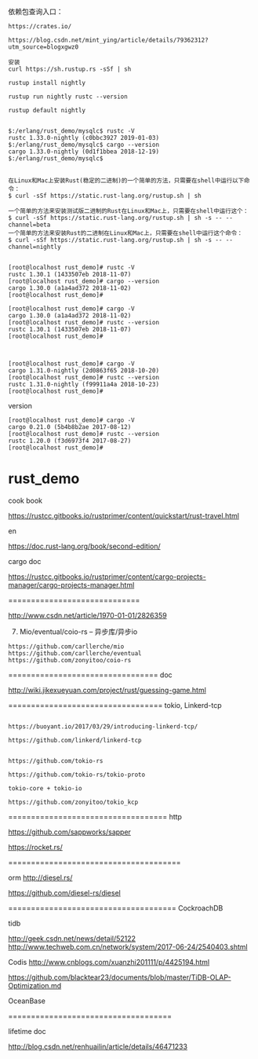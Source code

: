 
依赖包查询入口： 
```
https://crates.io/
```

```
https://blog.csdn.net/mint_ying/article/details/79362312?utm_source=blogxgwz0

安装
curl https://sh.rustup.rs -sSf | sh

rustup install nightly

rustup run nightly rustc --version

rustup default nightly


$:/erlang/rust_demo/mysqlc$ rustc -V
rustc 1.33.0-nightly (c0bbc3927 2019-01-03)
$:/erlang/rust_demo/mysqlc$ cargo --version
cargo 1.33.0-nightly (0d1f1bbea 2018-12-19)
$:/erlang/rust_demo/mysqlc$ 

```



```

在Linux和Mac上安装Rust(稳定的二进制)的一个简单的方法，只需要在shell中运行以下命令：
$ curl -sSf https://static.rust-lang.org/rustup.sh | sh

一个简单的方法来安装测试版二进制的Rust在Linux和Mac上，只需要在shell中运行这个：
$ curl -sSf https://static.rust-lang.org/rustup.sh | sh -s -- --channel=beta
一个简单的方法来安装Rust的二进制在Linux和Mac上，只需要在shell中运行这个命令：
$ curl -sSf https://static.rust-lang.org/rustup.sh | sh -s -- --channel=nightly

```

```

[root@localhost rust_demo]# rustc -V
rustc 1.30.1 (1433507eb 2018-11-07)
[root@localhost rust_demo]# cargo --version
cargo 1.30.0 (a1a4ad372 2018-11-02)
[root@localhost rust_demo]#
```


```
[root@localhost rust_demo]# cargo -V
cargo 1.30.0 (a1a4ad372 2018-11-02)
[root@localhost rust_demo]# rustc --version
rustc 1.30.1 (1433507eb 2018-11-07)
[root@localhost rust_demo]#


```



```

[root@localhost rust_demo]# cargo -V
cargo 1.31.0-nightly (2d0863f65 2018-10-20)
[root@localhost rust_demo]# rustc --version
rustc 1.31.0-nightly (f99911a4a 2018-10-23)
[root@localhost rust_demo]# 

```


version

```
[root@localhost rust_demo]# cargo -V
cargo 0.21.0 (5b4b8b2ae 2017-08-12)
[root@localhost rust_demo]# rustc --version
rustc 1.20.0 (f3d6973f4 2017-08-27)
[root@localhost rust_demo]# 
```

# rust_demo


cook book

https://rustcc.gitbooks.io/rustprimer/content/quickstart/rust-travel.html

en 

https://doc.rust-lang.org/book/second-edition/



cargo doc 

https://rustcc.gitbooks.io/rustprimer/content/cargo-projects-manager/cargo-projects-manager.html

=============================

http://www.csdn.net/article/1970-01-01/2826359

7. Mio/eventual/coio-rs – 异步库/异步io

```
https://github.com/carllerche/mio
https://github.com/carllerche/eventual
https://github.com/zonyitoo/coio-rs
```


=================================
doc 

http://wiki.jikexueyuan.com/project/rust/guessing-game.html



==================================
tokio, Linkerd-tcp
```

https://buoyant.io/2017/03/29/introducing-linkerd-tcp/

https://github.com/linkerd/linkerd-tcp


https://github.com/tokio-rs

https://github.com/tokio-rs/tokio-proto

tokio-core + tokio-io 

https://github.com/zonyitoo/tokio_kcp
```

===================================
http 

https://github.com/sappworks/sapper

https://rocket.rs/

======================================

orm 
http://diesel.rs/

https://github.com/diesel-rs/diesel

=====================================
CockroachDB

tidb

http://geek.csdn.net/news/detail/52122
http://www.techweb.com.cn/network/system/2017-06-24/2540403.shtml

Codis 
http://www.cnblogs.com/xuanzhi201111/p/4425194.html

https://github.com/blacktear23/documents/blob/master/TiDB-OLAP-Optimization.md

OceanBase

====================================

lifetime doc 

http://blog.csdn.net/renhuailin/article/details/46471233

